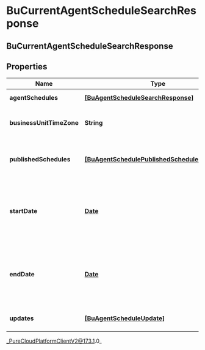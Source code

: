 # BuCurrentAgentScheduleSearchResponse

## BuCurrentAgentScheduleSearchResponse

## Properties

|Name | Type | Description | Notes|
|------------ | ------------- | ------------- | -------------|
| **agentSchedules** | [**[BuAgentScheduleSearchResponse]**]([BuAgentScheduleSearchResponse]) | The requested agent schedules | [optional] |
| **businessUnitTimeZone** | **String** | The time zone configured for the business unit to which this schedule applies | [optional] |
| **publishedSchedules** | [**[BuAgentSchedulePublishedScheduleReference]**]([BuAgentSchedulePublishedScheduleReference]) | References to all published week schedules overlapping the start/end date query parameters | [optional] |
| **startDate** | [**Date**](Date) | The start date of the schedules. Only populated on notifications. Date time is represented as an ISO-8601 string. For example: yyyy-MM-ddTHH:mm:ss[.mmm]Z | [optional] |
| **endDate** | [**Date**](Date) | The end date of the schedules. Only populated on notifications. Date time is represented as an ISO-8601 string. For example: yyyy-MM-ddTHH:mm:ss[.mmm]Z | [optional] |
| **updates** | [**[BuAgentScheduleUpdate]**]([BuAgentScheduleUpdate]) | The list of updates for the schedule. Only used in notifications | [optional] |



_PureCloudPlatformClientV2@173.1.0_
